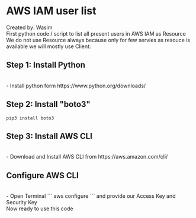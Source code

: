 # AWS IAM user list
Created by: Wasim
<br>
First python code / script to list all present users in AWS IAM as Resource 
<br>
We do not use Resource always because only for few servies as resouce is available we will mostly use Client:
<br>

## Step 1: Install Python
<br>
- Install python form https://www.python.org/downloads/
<br>

## Step 2: Install "boto3"
```
pip3 install boto3
```

## Step 3: Install AWS CLI
<br>
- Download and Install AWS CLI from https://aws.amazon.com/cli/

## Configure AWS CLI
<br>
- Open Terminal 
```
aws configure
```
and provide our Access Key and Security Key
<br>
Now ready to use this code